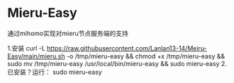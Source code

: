 # Mieru-Easy
通过mihomo实现对mieru节点服务端的支持

1.安装
curl -L https://raw.githubusercontent.com/Lanlan13-14/Meiru-Easy/main/mieru.sh -o /tmp/mieru-easy && chmod +x /tmp/mieru-easy && sudo mv /tmp/mieru-easy /usr/local/bin/mieru-easy && sudo mieru-easy
2.已安装？运行：
sudo mieru-easy

